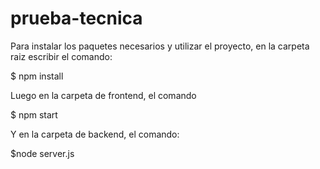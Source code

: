 # prueba-tecnica

Para instalar los paquetes necesarios y utilizar el proyecto, en la carpeta raiz escribir el comando:

$ npm install

Luego en la carpeta de frontend, el comando

$ npm start

Y en la carpeta de backend, el comando:

$node server.js
